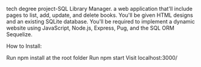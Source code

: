 tech degree project-SQL Library Manager.
a web application that'll include pages to list, add, update, and delete books. 
You'll be given HTML designs and an existing SQLite database. 
You'll be required to implement a dynamic website using JavaScript, Node.js, Express, Pug, and the SQL ORM Sequelize.


How to Install:

Run npm install at the root folder
Run npm start
Visit localhost:3000/
